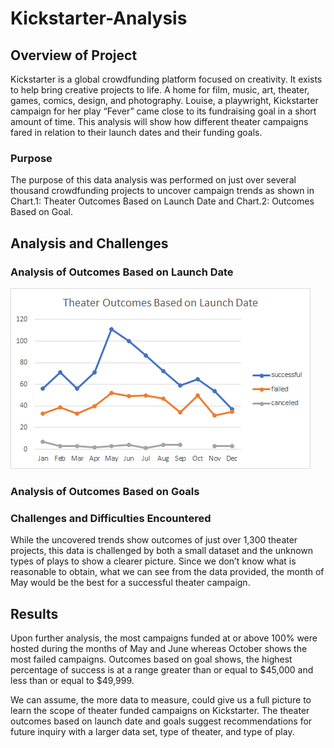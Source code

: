 # Kickstarter-Analysis

## Overview of Project
Kickstarter is a global crowdfunding platform focused on creativity. It exists to help bring creative projects to life. A home for film, music, art, theater, games, comics, design, and photography. Louise, a playwright, Kickstarter campaign for her play “Fever” came close to its fundraising goal in a short amount of time. This analysis will show how different theater campaigns fared in relation to their launch dates and their funding goals. 

### Purpose
The purpose of this data analysis was performed on just over several thousand crowdfunding projects to uncover campaign trends as shown in Chart.1: Theater Outcomes Based on Launch Date and Chart.2: Outcomes Based on Goal. 

## Analysis and Challenges

### Analysis of Outcomes Based on Launch Date
![Theater_Outcomes_vs_Launch.png](resources/Theater_Outcomes_vs_Launch.png)

### Analysis of Outcomes Based on Goals

### Challenges and Difficulties Encountered
While the uncovered trends show outcomes of just over 1,300 theater projects, this data is challenged by both a small dataset and the unknown types of plays to show a clearer picture. Since we don’t know what is reasonable to obtain, what we can see from the data provided, the month of May would be the best for a successful theater campaign. 

## Results
Upon further analysis, the most campaigns funded at or above 100% were hosted during the months of May and June whereas October shows the most failed campaigns. Outcomes based on goal shows, the highest percentage of success is at a range greater than or equal to $45,000 and less than or equal to $49,999. 

We can assume, the more data to measure, could give us a full picture to learn the scope of theater funded campaigns on Kickstarter. The theater outcomes based on launch date and goals suggest recommendations for future inquiry with a larger data set, type of theater, and type of play.  
